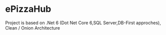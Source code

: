 # ePizzaHub
Project is based on .Net 6 (Dot Net Core 6,SQL Server,DB-First approches), Clean / Onion Architecture 
